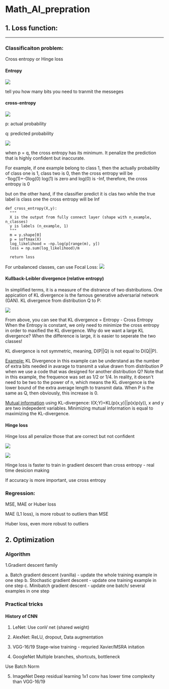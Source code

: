 # Math_AI_prepration

## 1. Loss function:
___
### Classificaiton problem:

Cross entropy or Hinge loss

#### Entropy 

![](https://latex.codecogs.com/gif.latex?-\sum&space;_{i}{p_{i}}log{_2}({p_i}))

tell you how many bits you need to tranmit the messeges

#### cross-entropy

![](https://latex.codecogs.com/gif.latex?H({p},{q})=-\sum&space;_{i}{p_{i}}log{_2}({q_i}))

p: actual probability

q: predicted probability

![](https://people.richland.edu/james/lecture/m116/logs/log2.gif)

when p = q, the cross entropy has its minimum. It penalize the prediction that is highly confident but inaccurate.

For example, if one example belong to class 1, then the actually probability of class one is 1, class two is 0,
then the cross entropy will be -1log(1)+-0log(0) 
log(1) is zero and log(0) is -Inf, therefore, the cross entropy is 0


but on the other hand, if the classifier predict it is clas two while the true label is class one
the cross entropy will be Inf

    def cross_entropy(X,y):
      """
      X is the output from fully connect layer (shape with n_example, n_classes)
      y is labels (n_example, 1)
      """
      m = y.shape[0]
      p = softmax(X)
      log_likelihood = -np.log(p[range(m), y])
      loss = np.sum(log_likelihood)/m

      return loss

For unbalanced classes, can use Focal Loss:
![](https://latex.codecogs.com/gif.latex?FL(p{_t})&space;=&space;-\alpha_{t}(1-p{_t}){^{_{}}\gamma}&space;log(p{_t}))

#### Kullback-Leibler divergence (relative entropy)

In simplified terms, it is a measure of the distrance of two distributions. One appication of KL divergence is the famous generative adversarial network (GAN). KL divergence from distribution Q to P:

![](https://i2.wp.com/syncedreview.com/wp-content/uploads/2017/07/fig_4.png?resize=771%2C301&ssl=1)

From above, you can see that KL divergence = Entropy - Cross Entropy
When the Entropy is constant, we only need to minimize the cross entropy in order to maxified the KL divergence. Why do we want a large KL divergence? When the difference is large, it is easier to seperate the two classes!

KL divergence is not symmetric, meaning, D(P||Q) is not equal to D(Q||P). 

 [Example:](https://www.youtube.com/watch?v=LJwtEaP2xKA) KL Divergence in this example can be understand as the number of extra bits needed in avarage to transmit a value drawn from distribution P when we use a code that was designed for another distribution Q? Note that in this example, the frequence was set as 1/2 or 1/4. In reality, it doesn't need to be two to the power of n, which means the KL divergence is the lower bound of the extra average length to transmit data. When P is the same as Q, then obviously, this increase is 0.

[Mutual information](https://www.youtube.com/watch?v=ZKyNGIXH6GQ) using KL-divergence: I(X;Y)=KL(p(x,y)||p(x)p(y)), x and y are two indepedent variables. 
Minimizing mutual information is equal to maximizing the KL-divergence.


#### Hinge loss

Hinge loss all penalize those that are correct but not confident

![](https://i.stack.imgur.com/Ifeze.png)

![](https://latex.codecogs.com/gif.latex?\sum&space;max(0,&space;1&space;-&space;{y_i}*h{_\theta}\left&space;(&space;x{_i}&space;\right&space;)))

Hinge loss is faster to train in gradient descent than cross entropy - real time desicion making

If accuracy is more important, use cross entropy

### Regression:
MSE, MAE or Huber loss

MAE (L1 loss), is more robust to outliers than MSE

Huber loss, even more robust to outliers

## 2. Optimization
### Algorithm
1.Gradient descent family

a. Batch gradient descent (vanilla) - update the whole training example in one step
b. Stochastic gradient descent - update one training example in one step
c. Minibatch gradient descent - update one batch/ several examples in one step

### Practical tricks

#### History of CNN

1. LeNet: 
Use conV net (shared weight)

2. AlexNet:
ReLU, dropout, Data augmentation

3. VGG-16/19
Stage-wise training - requried Xavier/MSRA initation

4. GoogleNet
Multiple branches, shortcuts, bottleneck

Use Batch Norm

5. ImageNet
Deep residual learning
1x1 conv
has lower time complexity than VGG-16/19




